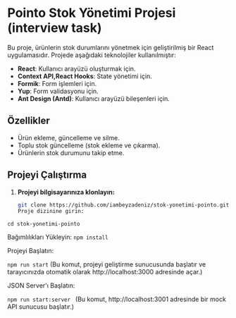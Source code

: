 # Pointo Stok Yönetimi Projesi (interview task)

Bu proje, ürünlerin stok durumlarını yönetmek için geliştirilmiş bir React uygulamasıdır. Projede aşağıdaki teknolojiler kullanılmıştır:

- **React**: Kullanıcı arayüzü oluşturmak için.
- **Context API,React Hooks**: State yönetimi için.
- **Formik**: Form işlemleri için.
- **Yup**: Form validasyonu için.
- **Ant Design (Antd)**: Kullanıcı arayüzü bileşenleri için.

## Özellikler

- Ürün ekleme, güncelleme ve silme.
- Toplu stok güncelleme (stok ekleme ve çıkarma).
- Ürünlerin stok durumunu takip etme.

## Projeyi Çalıştırma

1. **Projeyi bilgisayarınıza klonlayın:**
   ```bash
   git clone https://github.com/iambeyzadeniz/stok-yonetimi-pointo.git
   Proje dizinine girin:
   ```

`cd stok-yonetimi-pointo`

Bağımlılıkları Yükleyin:
`npm install`

Projeyi Başlatın:

`npm run start` (Bu komut, projeyi geliştirme sunucusunda başlatır ve tarayıcınızda otomatik olarak http://localhost:3000 adresinde açar.)

JSON Server'ı Başlatın:

`npm run start:server ` (Bu komut, http://localhost:3001 adresinde bir mock API sunucusu başlatır.)
